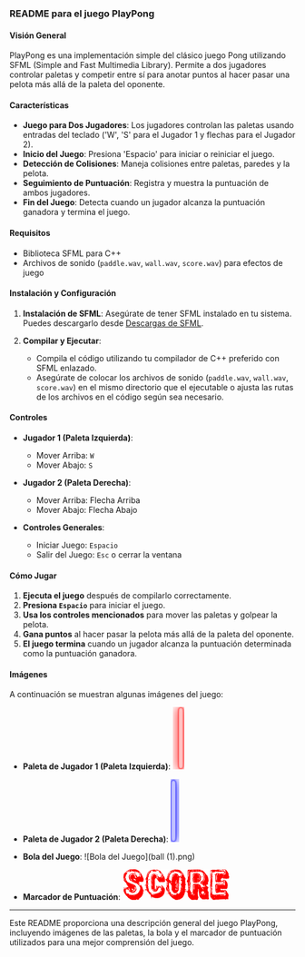 ### README para el juego PlayPong

#### Visión General
PlayPong es una implementación simple del clásico juego Pong utilizando SFML (Simple and Fast Multimedia Library). Permite a dos jugadores controlar paletas y competir entre sí para anotar puntos al hacer pasar una pelota más allá de la paleta del oponente.

#### Características
- **Juego para Dos Jugadores**: Los jugadores controlan las paletas usando entradas del teclado ('W', 'S' para el Jugador 1 y flechas para el Jugador 2).
- **Inicio del Juego**: Presiona 'Espacio' para iniciar o reiniciar el juego.
- **Detección de Colisiones**: Maneja colisiones entre paletas, paredes y la pelota.
- **Seguimiento de Puntuación**: Registra y muestra la puntuación de ambos jugadores.
- **Fin del Juego**: Detecta cuando un jugador alcanza la puntuación ganadora y termina el juego.

#### Requisitos
- Biblioteca SFML para C++
- Archivos de sonido (`paddle.wav`, `wall.wav`, `score.wav`) para efectos de juego

#### Instalación y Configuración
1. **Instalación de SFML**: Asegúrate de tener SFML instalado en tu sistema. Puedes descargarlo desde [Descargas de SFML](https://www.sfml-dev.org/download.php).
   
2. **Compilar y Ejecutar**:
   - Compila el código utilizando tu compilador de C++ preferido con SFML enlazado.
   - Asegúrate de colocar los archivos de sonido (`paddle.wav`, `wall.wav`, `score.wav`) en el mismo directorio que el ejecutable o ajusta las rutas de los archivos en el código según sea necesario.

#### Controles
- **Jugador 1 (Paleta Izquierda)**:
  - Mover Arriba: `W`
  - Mover Abajo: `S`
  
- **Jugador 2 (Paleta Derecha)**:
  - Mover Arriba: Flecha Arriba
  - Mover Abajo: Flecha Abajo
  
- **Controles Generales**:
  - Iniciar Juego: `Espacio`
  - Salir del Juego: `Esc` o cerrar la ventana

#### Cómo Jugar
1. **Ejecuta el juego** después de compilarlo correctamente.
2. **Presiona `Espacio`** para iniciar el juego.
3. **Usa los controles mencionados** para mover las paletas y golpear la pelota.
4. **Gana puntos** al hacer pasar la pelota más allá de la paleta del oponente.
5. **El juego termina** cuando un jugador alcanza la puntuación determinada como la puntuación ganadora.

#### Imágenes
A continuación se muestran algunas imágenes del juego:

- **Paleta de Jugador 1 (Paleta Izquierda)**:
  ![Paleta de Jugador 1](stick_1.png)

- **Paleta de Jugador 2 (Paleta Derecha)**:
  ![Paleta de Jugador 2](stick_2.png)

- **Bola del Juego**:
  ![Bola del Juego](ball (1).png)

- **Marcador de Puntuación**:
  ![Marcador de Puntuación](score.png)

---

Este README proporciona una descripción general del juego PlayPong, incluyendo imágenes de las paletas, la bola y el marcador de puntuación utilizados para una mejor comprensión del juego.
